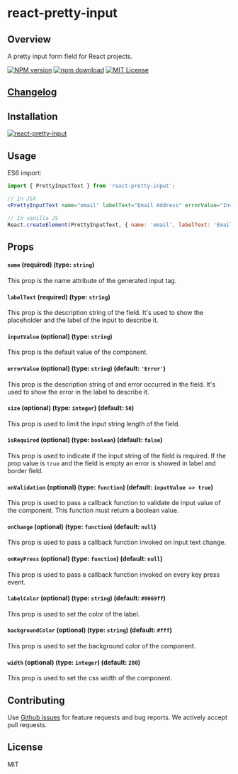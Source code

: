 # react-pretty-input

## Overview
A pretty input form field for React projects.

[![NPM version][npm-image]][npm-url]
[![npm download][download-image]][download-url]
[![MIT License][license-badge]][license-url]

## [Changelog](https://github.com/elmao79/react-pretty-input/blob/master/CHANGELOG.md)

## Installation
[![react-pretty-input](https://nodei.co/npm/react-pretty-input.png)](https://npmjs.org/package/react-pretty-input)

## Usage

ES6 import:
```js
import { PrettyInputText } from 'react-pretty-input';
```

```jsx
// In JSX
<PrettyInputText name="email" labelText="Email Address" errorValue="Invalid Email Address" isRequired />

// In vanilla JS
React.createElement(PrettyInputText, { name: 'email', labelText: 'Email Address', errorValue: 'Invalid Email Address', isRequired: true});
```

## Props

#### `name` (required) (type: `string`)
This prop is the name attribute of the generated input tag.

#### `labelText` (required) (type: `string`)
This prop is the description string of the field. It's used to show the placeholder and the label of the input to describe it.

#### `inputValue` (optional) (type: `string`)
This prop is the default value of the component.

#### `errorValue` (optional) (type: `string`) (default: `'Error'`)
This prop is the description string of and error occurred in the field. It's used to show the error in the label to describe it.

#### `size` (optional) (type: `integer`) (default: `50`)
This prop is used to limit the input string length of the field.

#### `isRequired` (optional) (type: `boolean`) (default: `false`)
This prop is used to indicate if the input string of the field is required. If the prop value is `true` and the field is empty an error is showed in label and border field.

#### `onValidation` (optional) (type: `function`) (default: `inputValue => true`)
This prop is used to pass a callback function to validate de input value of the component. This function must return a boolean value.

#### `onChange` (optional) (type: `function`) (default: `null`)
This prop is used to pass a callback function invoked on input text change.

#### `onKeyPress` (optional) (type: `function`) (default: `null`)
This prop is used to pass a callback function invoked on every key press event.

#### `labelColor` (optional) (type: `string`) (default: `#0069ff`)
This prop is used to set the color of the label.

#### `backgroundColor` (optional) (type: `string`) (default: `#fff`)
This prop is used to set the background color of the component.

#### `width` (optional) (type: `integer`) (default: `200`)
This prop is used to set the css width of the component.

## Contributing
Use [Github issues](https://github.com/elmao79/react-pretty-input/issues) for feature requests and bug reports. We actively accept pull requests.

## License

MIT

[npm-image]: https://img.shields.io/npm/v/react-pretty-input.svg?style=flat-square
[npm-url]: http://npmjs.org/package/react-pretty-input
[download-image]: https://img.shields.io/npm/dm/react-pretty-input.svg?style=flat-square
[download-url]: https://npmjs.org/package/react-pretty-input
[license-badge]: https://img.shields.io/npm/l/react-pretty-input.svg?style=flat-square
[license-url]: https://github.com/elmao79/react-pretty-input/blob/master/LICENSE

